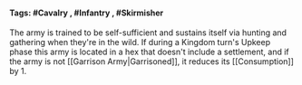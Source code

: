 #### Tags: #Cavalry , #Infantry , #Skirmisher

The army is trained to be self-sufficient and sustains itself via hunting and gathering when they're in the wild. If during a Kingdom turn's Upkeep phase this army is located in a hex that doesn't include a settlement, and if the army is not [[Garrison Army|Garrisoned]], it reduces its [[Consumption]] by 1.